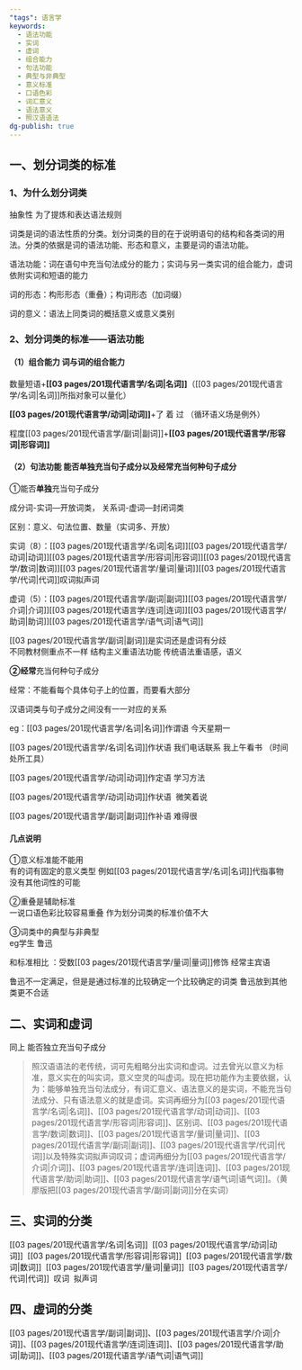 ```yaml
---
"tags": 语言学
keywords:
  - 语法功能
  - 实词
  - 虚词
  - 组合能力
  - 句法功能
  - 典型与非典型
  - 意义标准
  - 口语色彩
  - 词汇意义
  - 语法意义
  - 照汉语语法
dg-publish: true
---
```

## 一、划分词类的标准

### 1、为什么划分词类

抽象性 为了提炼和表达语法规则

词类是词的语法性质的分类。划分词类的目的在于说明语句的结构和各类词的用法。分类的依据是词的语法功能、形态和意义，主要是词的语法功能。

语法功能：词在语句中充当句法成分的能力；实词与另一类实词的组合能力，虚词依附实词和短语的能力

词的形态：构形形态（重叠）；构词形态（加词缀）

词的意义：语法上同类词的概括意义或意义类别

### 2、划分词类的标准——语法功能

#### （1）组合能力 词与词的组合能力

数量短语+**[[03 pages/201现代语言学/名词\|名词]]**（[[03 pages/201现代语言学/名词\|名词]]所指对象可以量化）

**[[03 pages/201现代语言学/动词\|动词]]**+了 着 过 （循环语义场是例外）

程度[[03 pages/201现代语言学/副词\|副词]]+**[[03 pages/201现代语言学/形容词\|形容词]]**

#### （2）句法功能 能否单独充当句子成分以及经常充当何种句子成分

①能否**单独**充当句子成分

成分词-实词—开放词类， 关系词-虚词—封闭词类

区别：意义、句法位置、数量（实词多、开放）

实词（8）：[[03 pages/201现代语言学/名词\|名词]][[03 pages/201现代语言学/动词\|动词]][[03 pages/201现代语言学/形容词\|形容词]][[03 pages/201现代语言学/数词\|数词]][[03 pages/201现代语言学/量词\|量词]][[03 pages/201现代语言学/代词\|代词]]叹词拟声词

虚词（5）：[[03 pages/201现代语言学/副词\|副词]][[03 pages/201现代语言学/介词\|介词]][[03 pages/201现代语言学/连词\|连词]][[03 pages/201现代语言学/助词\|助词]][[03 pages/201现代语言学/语气词\|语气词]]

[[03 pages/201现代语言学/副词\|副词]]是实词还是虚词有分歧  
不同教材侧重点不一样 结构主义重语法功能 传统语法重语感，语义

**②经常**充当何种句子成分

经常：不能看每个具体句子上的位置，而要看大部分

汉语词类与句子成分之间没有一一对应的关系

  
eg：[[03 pages/201现代语言学/名词\|名词]]作谓语 今天星期一

[[03 pages/201现代语言学/名词\|名词]]作状语 我们电话联系 ​我上午看书 （时间处所工具）

​[[03 pages/201现代语言学/动词\|动词]]作定语 学习方法

[[03 pages/201现代语言学/动词\|动词]]作状语 ​ 微笑着说

[[03 pages/201现代语言学/副词\|副词]]作补语 难得很

#### 几点说明

①意义标准能不能用  
有的词有固定的意义类型 例如[[03 pages/201现代语言学/名词\|名词]]代指事物 没有其他词性的可能

②重叠是辅助标准  
一说口语色彩比较容易重叠 作为划分词类的标准价值不大​​

③词类中的典型与非典型  
eg学生 鲁迅

和标准相比 ：受数[[03 pages/201现代语言学/量词\|量词]]修饰 经常主宾语

鲁迅不一定满足，但是是通过标准的比较确定一个比较确定的词类 鲁迅放到其他类更不合适

## 二、实词和虚词

同上 能否独立充当句子成分

> 照汉语语法的老传统，词可先粗略分出实词和虚词。过去曾光以意义为标准，意义实在的叫实词，意义空灵的叫虚词。现在把功能作为主要依据，认为：能够单独充当句法成分，有词汇意义、语法意义的是实词，不能充当句法成分、只有语法意义的就是虚词。实词再细分为[[03 pages/201现代语言学/名词\|名词]]、[[03 pages/201现代语言学/动词\|动词]]、[[03 pages/201现代语言学/形容词\|形容词]]、区别词、[[03 pages/201现代语言学/数词\|数词]]、[[03 pages/201现代语言学/量词\|量词]]、[[03 pages/201现代语言学/副词\|副词]]、[[03 pages/201现代语言学/代词\|代词]]以及特殊实词拟声词叹词；虚词再细分为[[03 pages/201现代语言学/介词\|介词]]、[[03 pages/201现代语言学/连词\|连词]]、[[03 pages/201现代语言学/助词\|助词]]、[[03 pages/201现代语言学/语气词\|语气词]]。（黄廖版把[[03 pages/201现代语言学/副词\|副词]]分在实词）

## 三、实词的分类

[[03 pages/201现代语言学/名词\|名词]]  [[03 pages/201现代语言学/动词\|动词]]  [[03 pages/201现代语言学/形容词\|形容词]]  [[03 pages/201现代语言学/数词\|数词]]  [[03 pages/201现代语言学/量词\|量词]]  [[03 pages/201现代语言学/代词\|代词]]  叹词  拟声词
## 四、虚词的分类
[[03 pages/201现代语言学/副词\|副词]]、[[03 pages/201现代语言学/介词\|介词]]、[[03 pages/201现代语言学/连词\|连词]]、[[03 pages/201现代语言学/助词\|助词]]、[[03 pages/201现代语言学/语气词\|语气词]]